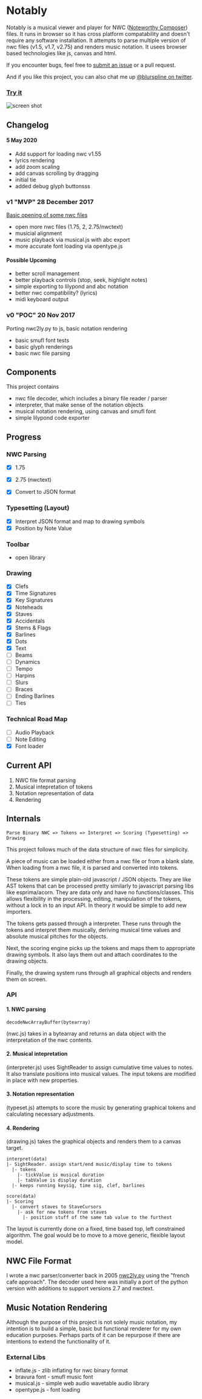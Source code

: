 # Notably
Notably is a musical viewer and player for NWC ([Noteworthy Composer](http://noteworthycomposer.com)) files. It runs in browser so it has cross platform compatability and doesn't require any software installation. It attempts to parse multiple version of nwc files (v1.5, v1.7, v2.75) and renders music notation. It usees browser based technologies like js, canvas and html.

If you encounter bugs, feel free to [submit an issue](https://github.com/zz85/nwc-viewer/issues) or a pull request.

And if you like this project, you can also chat me up [@blurspline on twitter](https://twitter.com/blurspline).

### [Try it](http://zz85.github.io/nwc-viewer/)

![screen shot](https://user-images.githubusercontent.com/314997/34420095-94df3818-ec42-11e7-9987-2d0bbe0cbdff.png)

## Changelog

#### 5 May 2020
- Add support for loading nwc v1.55
- lyrics rendering
- add zoom scaling
- add canvas scrolling by dragging
- initial tie
- added debug glyph buttonsss

### v1 "MVP" 28 December 2017
[Basic opening of some nwc files](https://github.com/zz85/nwc-viewer/releases/tag/v1)
- open more nwc files (1.75, 2, 2.75/nwctext)
- musicial alignment
- music playback via musical.js with abc export
- more accurate font loading via opentype.js

#### Possible Upcoming
- better scroll management
- better playback controls (stop, seek, highlight notes)
- simple exporting to lilypond and abc notation
- better nwc compatibility? (lyrics)
- midi keyboard output

### v0 "POC" 20 Nov 2017
Porting nwc2ly.py to js, basic notation rendering
- basic smufl font tests
- basic glyph renderings
- basic nwc file parsing

## Components
This project contains
- nwc file decoder, which includes a binary file reader / parser
- interpreter, that make sense of the notation objects
- musical notation rendering, using canvas and smufl font
- simple lilypond code exporter

## Progress

### NWC Parsing
- [x] 1.75
- [x] 2.75 (nwctext)

- [x] Convert to JSON format

### Typesetting (Layout)
- [x] Interpret JSON format and map to drawing symbols
- [x] Position by Note Value

### Toolbar
- open library


### Drawing
- [x] Clefs
- [x] Time Signatures
- [x] Key Signatures
- [x] Noteheads
- [x] Staves
- [x] Accidentals
- [x] Stems & Flags
- [x] Barlines
- [x] Dots
- [x] Text
- [ ] Beams
- [ ] Dynamics
- [ ] Tempo
- [ ] Harpins
- [ ] Slurs
- [ ] Braces
- [ ] Ending Barlines
- [ ] Ties

### Technical Road Map
- [ ] Audio Playback
- [ ] Note Editing
- [x] Font loader

## Current API
1. NWC file format parsing
2. Musical intepretation of tokens
3. Notation representation of data
4. Rendering

## Internals

```
Parse Binary NWC => Tokens => Interpret => Scoring (Typesetting) => Drawing
```

This project follows much of the data structure of nwc files for simplicity.

A piece of music can be loaded either from a nwc file or from a blank slate.
When loading from a nwc file, it is parsed and converted into tokens.

These tokens are simple plain-old javascript / JSON objects. They are like AST tokens that can be processed pretty similarly to javascript parsing libs like esprima/acorn. They are data only and have no functions/classes. This allows flexibility in the processing, editing, manipulation of the tokens, without a lock in to an input API. In theory it would be simple to add new importers.

The tokens gets passed through a interpreter. These runs through the tokens and interpret them musically, deriving musical time values and absolute musical pitches for the objects.

Next, the scoring engine picks up the tokens and maps them to appropriate drawing symbols. It also lays them out and attach coordinates to the drawing objects.

Finally, the drawing system runs through all graphical objects and renders them on screen.

### API

####  1. NWC parsing
```
decodeNwcArrayBuffer(bytearray)
```
(nwc.js) takes in a bytearray and returns an data object with the interpretation of the nwc contents.

####  2. Musical intepretation
(interpreter.js) uses SightReader to assign cumulative time values to notes. It also translate positions into musical values. The input tokens are modified in place with new properties.

#### 3. Notation representation
(typeset.js) attempts to score the music by generating graphical tokens and calculating necessary adjustments.

#### 4. Rendering
(drawing.js) takes the graphical objects and renders them to a canvas target.

```
interpret(data)
|- SightReader. assign start/end music/display time to tokens
  |- tokens
    |- tickValue is musical duration
    |- tabValue is display duration
  |- keeps running keysig, time sig, clef, barlines

score(data)
|- Scoring
  |- convert staves to StaveCursors
    |- ask for new tokens from staves
      |- position stuff of the same tab value to the furthest
```

The layout is currently done on a fixed, time based top, left constrained algorithm. The goal would be to move to a move generic, flexible layout model.

## NWC File Format
I wrote a nwc parser/converter back in 2005 [nwc2ly.py](https://github.com/zz85/nwc2ly.py) using the "french cafe approach". The decoder used here was initially a port of the python version with additions to support versions 2.7 and nwctext.

## Music Notation Rendering
Although the purpose of this project is not solely music notation, my intention is to build a simple, basic but functional renderer for my own education purposes. Perhaps parts of it can be repurpose if there are intentions to extend the functionality of it.


### External Libs
- inflate.js - zlib inflating for nwc binary format
- bravura font - smufl music font
- musical.js - simple web audio wavetable audio library
- opentype.js - font loading
